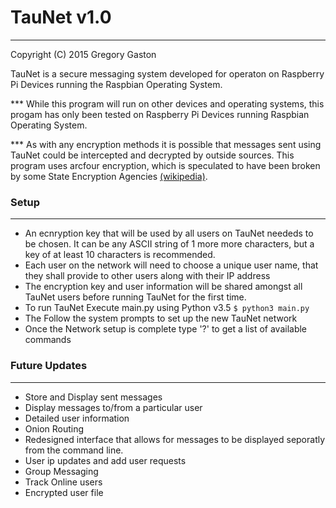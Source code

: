 # TauNet v1.0
----------------
Copyright (C) 2015 Gregory Gaston

TauNet is a secure messaging system developed for operaton on Raspberry Pi Devices running the Raspbian Operating System.

*** While this program will run on other devices and operating systems, this progam has only been tested on Raspberry Pi Devices running Raspbian Operating System.

*** As with any encryption methods it is possible that messages sent using TauNet could be intercepted and decrypted by outside sources. This program uses arcfour encryption, which is speculated to have been broken by some State Encryption Agencies [(wikipedia)](https://en.wikipedia.org/wiki/RC4).


### Setup
----------------
 * An ecnryption key that will be used by all users on TauNet neededs to be chosen. It can be any ASCII string of 1 more more characters, but a key of at least 10 characters is recommended.
 * Each user on the network will need to choose a unique user name, that they shall provide to other users along with their IP address
 * The encryption key and user information will be shared amongst all TauNet users before running TauNet for the first time.
 * To run TauNet Execute main.py using Python v3.5
```$ python3 main.py```
 * The Follow the system prompts to set up the new TauNet network
 * Once the Network setup is complete type '?' to get a list of available commands

### Future Updates
----------------
 * Store and Display sent messages
 * Display messages to/from a particular user
 * Detailed user information
 * Onion Routing
 * Redesigned interface that allows for messages to be displayed seporatly from the command line.
 * User ip updates and add user requests
 * Group Messaging
 * Track Online users
 * Encrypted user file